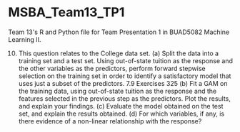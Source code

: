 # MSBA_Team13_TP1
Team 13's R and Python file for Team Presentation 1 in BUAD5082 Machine Learning II.

10. This question relates to the College data set.
(a) Split the data into a training set and a test set. Using out-of-state
tuition as the response and the other variables as the predictors,
perform forward stepwise selection on the training set in order
to identify a satisfactory model that uses just a subset of the
predictors.
7.9 Exercises 325
(b) Fit a GAM on the training data, using out-of-state tuition as
the response and the features selected in the previous step as
the predictors. Plot the results, and explain your findings.
(c) Evaluate the model obtained on the test set, and explain the
results obtained.
(d) For which variables, if any, is there evidence of a non-linear
relationship with the response?
